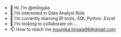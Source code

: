 - 👋 Hi, I’m @mlingala
- 👀 I’m interested in Data Analyst Role
- 🌱 I’m currently learning BI tools, SQL,Python ,Excel
- 💞️ I’m looking to collaborate on ...
- 📫 How to reach me mounika.lingala96@gmail.com 

<!---
mlingala/mlingala is a ✨ special ✨ repository because its `README.md` (this file) appears on your GitHub profile.
You can click the Preview link to take a look at your changes.
--->
